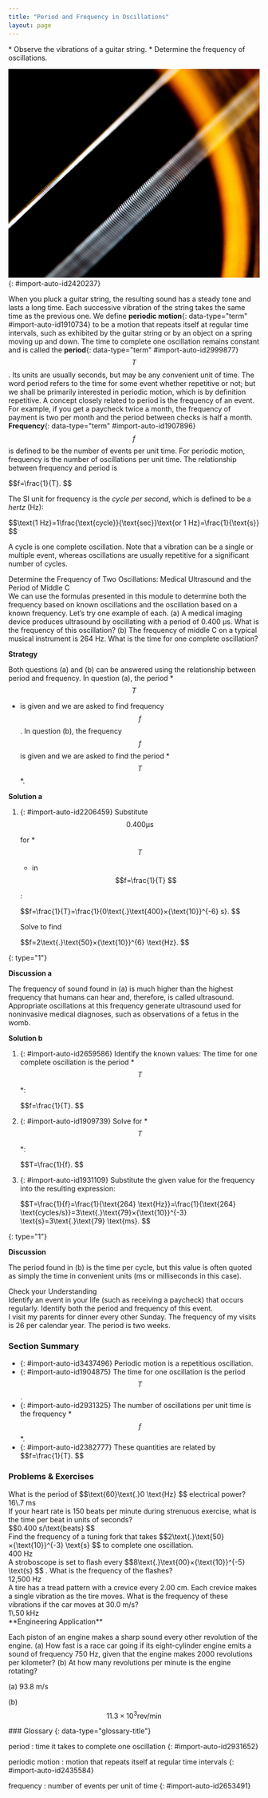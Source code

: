 ```yaml
---
title: "Period and Frequency in Oscillations"
layout: page
---
```



<div data-type="abstract" markdown="1">
* Observe the vibrations of a guitar string.
* Determine the frequency of oscillations.

</div>

 ![The given figure shows a closed zoom view of the strings of a guitar. There are two slanting white colored strings in the picture. In the nearer string, the gaps between the circular threads of the string are visible, whereas the second white string at the back looks like a white thin stick.](../resources/Figure_17_02_01a.jpg "The strings on this guitar vibrate at regular time intervals. (credit: JAR)"){: #import-auto-id2420237}

When you pluck a guitar string, the resulting sound has a steady tone and lasts a long time. Each successive vibration of the string takes the same time as the previous one. We define **periodic motion**{: data-type="term" #import-auto-id1910734} to be a motion that repeats itself at regular time intervals, such as exhibited by the guitar string or by an object on a spring moving up and down. The time to complete one oscillation remains constant and is called the **period**{: data-type="term" #import-auto-id2999877}  $$T $$
. Its units are usually seconds, but may be any convenient unit of time. The word period refers to the time for some event whether repetitive or not; but we shall be primarily interested in periodic motion, which is by definition repetitive. A concept closely related to period is the frequency of an event. For example, if you get a paycheck twice a month, the frequency of payment is two per month and the period between checks is half a month. **Frequency**{: data-type="term" #import-auto-id1907896} $$f $$
 is defined to be the number of events per unit time. For periodic motion, frequency is the number of oscillations per unit time. The relationship between frequency and period is

<div data-type="equation" id="eip-768">
 $$f=\frac{1}{T}. $$
</div>

The SI unit for frequency is the *cycle per second*, which is defined to be a *hertz* (Hz):

<div data-type="equation" id="eip-880">
 $$\text{1 Hz}=1\frac{\text{cycle}}{\text{sec}}\text{or 1 Hz}=\frac{1}{\text{s}} $$
</div>

A cycle is one complete oscillation. Note that a vibration can be a single or multiple event, whereas oscillations are usually repetitive for a significant number of cycles.

<div data-type="example" markdown="1">
<div data-type="title">
Determine the Frequency of Two Oscillations: Medical Ultrasound and the Period of Middle C
</div>
We can use the formulas presented in this module to determine both the frequency based on known oscillations and the oscillation based on a known frequency. Let’s try one example of each. (a) A medical imaging device produces ultrasound by oscillating with a period of 0.400 µs. What is the frequency of this oscillation? (b) The frequency of middle C on a typical musical instrument is 264 Hz. What is the time for one complete oscillation?

**Strategy**

Both questions (a) and (b) can be answered using the relationship between period and frequency. In question (a), the period * $$T $$
* is given and we are asked to find frequency  $$f $$
. In question (b), the frequency  $$f $$
 is given and we are asked to find the period * $$T $$
*.

**Solution a**

1.  {: #import-auto-id2206459} Substitute
     $$0\text{.}\text{400} \mathrm{\text{μ}}\text{s} $$
    
    for * $$T $$
    
    * in
     $$f=\frac{1}{T} $$
    
    \:
    <div data-type="equation" id="eip-666">
     $$f=\frac{1}{T}=\frac{1}{0\text{.}\text{400}×{\text{10}}^{-6} s}. $$
    </div>
    
    Solve to find
    
    <div data-type="equation" id="eip-520">
     $$f=2\text{.}\text{50}×{\text{10}}^{6} \text{Hz}. $$
    </div>
{: type="1"}

**Discussion a**

The frequency of sound found in (a) is much higher than the highest frequency that humans can hear and, therefore, is called ultrasound. Appropriate oscillations at this frequency generate ultrasound used for noninvasive medical diagnoses, such as observations of a fetus in the womb.

**Solution b**

1.  {: #import-auto-id2659586} Identify the known values:
    The time for one complete oscillation is the period * $$T $$
    
    *\:
    
    <div data-type="equation" id="eip-605">
     $$f=\frac{1}{T}. $$
    </div>

2.  {: #import-auto-id1909739} Solve for * $$T $$
    
    *\:
    <div data-type="equation" id="eip-600">
     $$T=\frac{1}{f}. $$
    </div>

3.  {: #import-auto-id1931109} Substitute the given value for the frequency into the resulting expression:
    <div data-type="equation" id="eip-663">
     $$T=\frac{1}{f}=\frac{1}{\text{264} \text{Hz}}=\frac{1}{\text{264} \text{cycles/s}}=3\text{.}\text{79}×{\text{10}}^{-3} \text{s}=3\text{.}\text{79} \text{ms}. $$
    </div>
{: type="1"}

<strong>Discussion </strong>

The period found in (b) is the time per cycle, but this value is often quoted as simply the time in convenient units (ms or milliseconds in this case).

</div>

<div data-type="exercise" data-element-type="check-understanding" data-label="">
<div data-type="title">
Check your Understanding
</div>
<div data-type="problem" markdown="1">
Identify an event in your life (such as receiving a paycheck) that occurs regularly. Identify both the period and frequency of this event.

</div>
<div data-type="solution" data-print-placement="here" markdown="1">
I visit my parents for dinner every other Sunday. The frequency of my visits is 26 per calendar year. The period is two weeks.

</div>
</div>

### Section Summary

* {: #import-auto-id3437496} Periodic motion is a repetitious oscillation.
* {: #import-auto-id1904875} The time for one oscillation is the period
   $$T $$
    .
* {: #import-auto-id2931325} The number of oscillations per unit time is the frequency * $$f $$
    *.
* {: #import-auto-id2382777} These quantities are related by
  <div data-type="equation" id="eip-794">
   $$f=\frac{1}{T}. $$
  </div>

### Problems &amp; Exercises

<div data-type="exercise" data-element-type="problems-exercises">
<div data-type="problem" markdown="1">
What is the period of  $$\text{60}\text{.}0 \text{Hz} $$
 electrical power?

</div>
<div data-type="solution" markdown="1">
16\.7 ms

</div>
</div>

<div data-type="exercise" data-element-type="problems-exercises">
<div data-type="problem" markdown="1">
If your heart rate is 150 beats per minute during strenuous exercise, what is the time per beat in units of seconds?

</div>
<div data-type="solution" markdown="1">
 $$0.400 s/\text{beats} $$
</div>
</div>

<div data-type="exercise" data-element-type="problems-exercises">
<div data-type="problem" markdown="1">
Find the frequency of a tuning fork that takes  $$2\text{.}\text{50}×{\text{10}}^{-3} \text{s} $$
 to complete one oscillation.

</div>
<div data-type="solution" markdown="1">
400 Hz

</div>
</div>

<div data-type="exercise" data-element-type="problems-exercises">
<div data-type="problem" markdown="1">
A stroboscope is set to flash every  $$8\text{.}\text{00}×{\text{10}}^{-5} \text{s} $$
. What is the frequency of the flashes?

</div>
<div data-type="solution" markdown="1">
12,500 Hz

</div>
</div>

<div data-type="exercise" data-element-type="problems-exercises">
<div data-type="problem" markdown="1">
A tire has a tread pattern with a crevice every 2.00 cm. Each crevice makes a single vibration as the tire moves. What is the frequency of these vibrations if the car moves at 30.0 m/s?

</div>
<div data-type="solution" markdown="1">
1\.50 kHz

</div>
</div>

<div data-type="exercise" data-element-type="problems-exercises">
<div data-type="problem" markdown="1">
**Engineering Application**

Each piston of an engine makes a sharp sound every other revolution of the engine. (a) How fast is a race car going if its eight-cylinder engine emits a sound of frequency 750 Hz, given that the engine makes 2000 revolutions per kilometer? (b) At how many revolutions per minute is the engine rotating?

</div>
<div data-type="solution" markdown="1">
(a) 93.8 m/s

(b)  $$\text{11}\text{.}3×{\text{10}}^{3} \text{rev/min} $$
</div>
</div>

<div data-type="glossary" markdown="1">
### Glossary
{: data-type="glossary-title"}

period
: time it takes to complete one oscillation
{: #import-auto-id2931652}

periodic motion
: motion that repeats itself at regular time intervals
{: #import-auto-id2435584}

frequency
: number of events per unit of time
{: #import-auto-id2653491}

</div>

